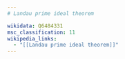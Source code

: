 ```yaml
---
# Landau prime ideal theorem

wikidata: Q6484331
msc_classification: 11
wikipedia_links:
  - "[[Landau prime ideal theorem]]"
---
```

